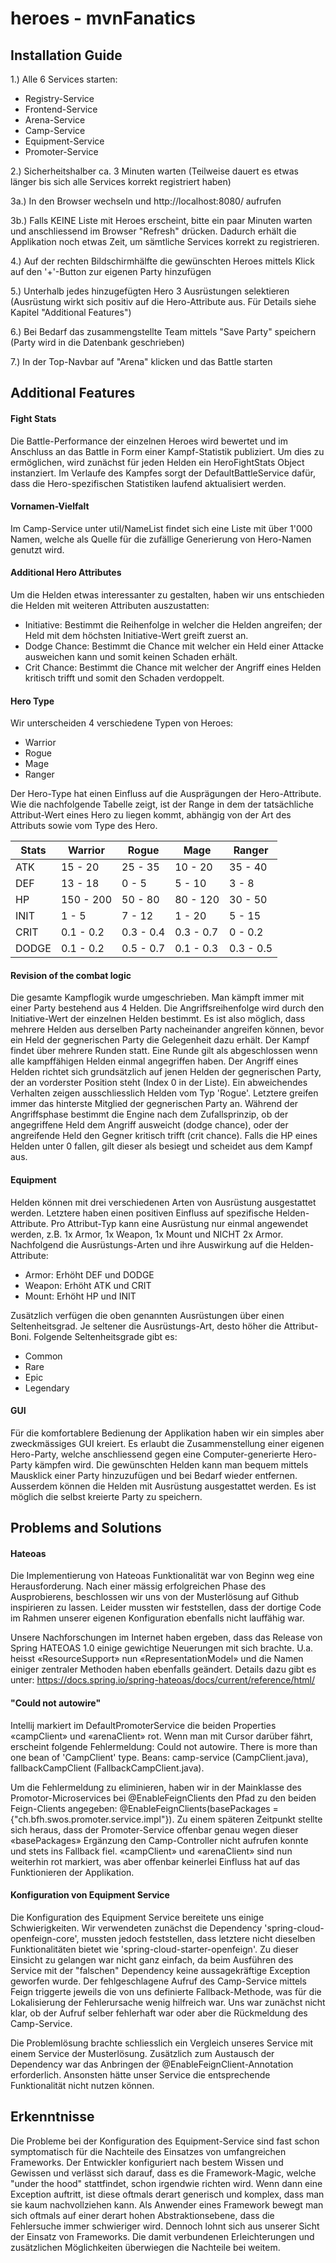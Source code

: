 # heroes - mvnFanatics

## Installation Guide
1.) Alle 6 Services starten:
- Registry-Service
- Frontend-Service
- Arena-Service
- Camp-Service
- Equipment-Service
- Promoter-Service

2.) Sicherheitshalber ca. 3 Minuten warten (Teilweise dauert es etwas länger bis sich alle Services korrekt registriert haben)

3a.) In den Browser wechseln und http://localhost:8080/ aufrufen

3b.) Falls KEINE Liste mit Heroes erscheint, bitte ein paar Minuten warten und anschliessend im Browser "Refresh" drücken. Dadurch erhält die Applikation noch etwas Zeit, um sämtliche Services korrekt zu registrieren.

4.) Auf der rechten Bildschirmhälfte die gewünschten Heroes mittels Klick auf den '+'-Button zur eigenen Party hinzufügen

5.) Unterhalb jedes hinzugefügten Hero 3 Ausrüstungen selektieren (Ausrüstung wirkt sich positiv auf die Hero-Attribute aus. Für Details siehe Kapitel "Additional Features")

6.) Bei Bedarf das zusammengstellte Team mittels "Save Party" speichern (Party wird in die Datenbank geschrieben)

7.) In der Top-Navbar auf "Arena" klicken und das Battle starten


## Additional Features

#### Fight Stats
Die Battle-Performance der einzelnen Heroes wird bewertet und im Anschluss an das Battle in Form einer Kampf-Statistik publiziert. Um dies zu ermöglichen, wird zunächst für jeden Helden ein HeroFightStats Object instanziert. Im Verlaufe des Kampfes sorgt der DefaultBattleService dafür, dass die Hero-spezifischen Statistiken laufend aktualisiert werden.

#### Vornamen-Vielfalt
Im Camp-Service unter util/NameList findet sich eine Liste mit über 1'000 Namen, welche als Quelle für die zufällige Generierung von Hero-Namen genutzt wird.

#### Additional Hero Attributes
Um die Helden etwas interessanter zu gestalten, haben wir uns entschieden die Helden mit weiteren Attributen auszustatten:
- Initiative: Bestimmt die Reihenfolge in welcher die Helden angreifen; der Held mit dem höchsten Initiative-Wert greift zuerst an.
- Dodge Chance: Bestimmt die Chance mit welcher ein Held einer Attacke ausweichen kann und somit keinen Schaden erhält.
- Crit Chance: Bestimmt die Chance mit welcher der Angriff eines Helden kritisch trifft und somit den Schaden verdoppelt.

#### Hero Type
Wir unterscheiden 4 verschiedene Typen von Heroes:
- Warrior
- Rogue
- Mage
- Ranger

Der Hero-Type hat einen Einfluss auf die Ausprägungen der Hero-Attribute. Wie die nachfolgende Tabelle zeigt, ist der Range in dem der tatsächliche Attribut-Wert eines Hero zu liegen kommt, abhängig von der Art des Attributs sowie vom Type des Hero.

| Stats | Warrior   | Rogue     | Mage        | Ranger    |
| ----- | --------- | --------- | ----------- | --------- |
| ATK   | 15 - 20   | 25 - 35   | 10 - 20     | 35 - 40   |
| DEF   | 13 - 18   | 0 - 5     | 5 - 10      | 3 - 8     |
| HP    | 150 - 200 | 50 - 80   | 80 - 120    | 30 - 50   |
| INIT  | 1 - 5     | 7 - 12    | 1 - 20      | 5 - 15    |
| CRIT  | 0.1 - 0.2 | 0.3 - 0.4 | 0.3 - 0.7   | 0 - 0.2   |
| DODGE | 0.1 - 0.2 | 0.5 - 0.7 | 0.1 - 0.3   | 0.3 - 0.5 |

#### Revision of the combat logic
Die gesamte Kampflogik wurde umgeschrieben. Man kämpft immer mit einer Party bestehend aus 4 Helden. Die Angriffsreihenfolge wird durch den Initiative-Wert der einzelnen Helden bestimmt. Es ist also möglich, dass mehrere Helden aus derselben Party nacheinander angreifen können, bevor ein Held der gegnerischen Party die Gelegenheit dazu erhält. Der Kampf findet über mehrere Runden statt. Eine Runde gilt als abgeschlossen wenn alle kampffähigen Helden einmal angegriffen haben.
Der Angriff eines Helden richtet sich grundsätzlich auf jenen Helden der gegnerischen Party, der an vorderster Position steht (Index 0 in der Liste). Ein abweichendes Verhalten zeigen ausschliesslich Helden vom Typ 'Rogue'. Letztere greifen immer das hinterste Mitglied der gegnerischen Party an. Während der Angriffsphase bestimmt die Engine nach dem Zufallsprinzip, ob der angegriffene Held dem Angriff ausweicht (dodge chance), oder der angreifende Held den Gegner kritisch trifft (crit chance). Falls die HP eines Helden unter 0 fallen, gilt dieser als besiegt und scheidet aus dem Kampf aus.

#### Equipment
Helden können mit drei verschiedenen Arten von Ausrüstung ausgestattet werden. Letztere haben einen positiven Einfluss auf spezifische Helden-Attribute. Pro Attribut-Typ kann eine Ausrüstung nur einmal angewendet werden, z.B. 1x Armor, 1x Weapon, 1x Mount und NICHT 2x Armor. Nachfolgend die Ausrüstungs-Arten und ihre Auswirkung auf die Helden-Attribute:
- Armor: Erhöht DEF und DODGE
- Weapon: Erhöht ATK und CRIT
- Mount: Erhöht HP und INIT

Zusätzlich verfügen die oben genannten Ausrüstungen über einen Seltenheitsgrad. Je seltener die Ausrüstungs-Art, desto höher die Attribut-Boni. Folgende Seltenheitsgrade gibt es:
- Common
- Rare
- Epic
- Legendary

#### GUI
Für die komfortablere Bedienung der Applikation haben wir ein simples aber zweckmässiges GUI kreiert. Es erlaubt die Zusammenstellung einer eigenen Hero-Party, welche anschliessend gegen eine Computer-generierte Hero-Party kämpfen wird. Die gewünschten Helden kann man bequem mittels Mausklick einer Party hinzuzufügen und bei Bedarf wieder entfernen. Ausserdem können die Helden mit Ausrüstung ausgestattet werden. Es ist möglich die selbst kreierte Party zu speichern.


## Problems and Solutions

#### Hateoas
Die Implementierung von Hateoas Funktionalität war von Beginn weg eine Herausforderung. Nach einer mässig erfolgreichen Phase des Ausprobierens, beschlossen wir uns von der Musterlösung auf Github inspirieren zu lassen. Leider mussten wir feststellen, dass der dortige Code im Rahmen unserer eigenen Konfiguration ebenfalls nicht lauffähig war.

Unsere Nachforschungen im Internet haben ergeben, dass das Release von Spring HATEOAS 1.0 einige gewichtige Neuerungen mit sich brachte. U.a. heisst «ResourceSupport» nun «RepresentationModel» und die Namen einiger zentraler Methoden haben ebenfalls geändert. Details dazu gibt es unter: https://docs.spring.io/spring-hateoas/docs/current/reference/html/

#### "Could not autowire"
Intellij markiert im DefaultPromoterService die beiden Properties «campClient» und «arenaClient» rot. Wenn man mit Cursor darüber fährt, erscheint folgende Fehlermeldung:
Could not autowire. There is more than one bean of 'CampClient' type. Beans: camp-service   (CampClient.java), fallbackCampClient  (FallbackCampClient.java).

Um die Fehlermeldung zu eliminieren, haben wir in der Mainklasse des Promotor-Microservices bei @EnableFeignClients den Pfad zu den beiden Feign-Clients angegeben: @EnableFeignClients(basePackages = {"ch.bfh.swos.promoter.service.impl"}).
Zu einem späteren Zeitpunkt stellte sich heraus, dass der Promoter-Service offenbar genau wegen dieser «basePackages» Ergänzung den Camp-Controller nicht aufrufen konnte und stets ins Fallback fiel. «campClient» und «arenaClient» sind nun weiterhin rot markiert, was aber offenbar keinerlei Einfluss hat auf das Funktionieren der Applikation.

#### Konfiguration von Equipment Service
Die Konfiguration des Equipment Service bereitete uns einige Schwierigkeiten. Wir verwendeten zunächst die Dependency 'spring-cloud-openfeign-core', mussten jedoch feststellen, dass letztere nicht dieselben Funktionalitäten bietet wie 'spring-cloud-starter-openfeign'. Zu dieser Einsicht zu gelangen war nicht ganz einfach, da beim Ausführen des Service mit der "falschen" Dependency keine aussagekräftige Exception geworfen wurde. Der fehlgeschlagene Aufruf des Camp-Service mittels Feign triggerte jeweils die von uns definierte Fallback-Methode, was für die Lokalisierung der Fehlerursache wenig hilfreich war. Uns war zunächst nicht klar, ob der Aufruf selber fehlerhaft war oder aber die Rückmeldung des Camp-Service.

Die Problemlösung brachte schliesslich ein Vergleich unseres Service mit einem Service der Musterlösung. Zusätzlich zum Austausch der Dependency war das Anbringen der @EnableFeignClient-Annotation erforderlich. Ansonsten hätte unser Service die entsprechende Funktionalität nicht nutzen können.


## Erkenntnisse
Die Probleme bei der Konfiguration des Equipment-Service sind fast schon symptomatisch für die Nachteile des Einsatzes von umfangreichen Frameworks. Der Entwickler konfiguriert nach bestem Wissen und Gewissen und verlässt sich darauf, dass es die Framework-Magic, welche "under the hood" stattfindet, schon irgendwie richten wird. Wenn dann eine Exception auftritt, ist diese oftmals derart generisch und komplex, dass man sie kaum nachvollziehen kann. Als Anwender eines Framework bewegt man sich oftmals auf einer derart hohen Abstraktionsebene, dass die Fehlersuche immer schwieriger wird.
Dennoch lohnt sich aus unserer Sicht der Einsatz von Frameworks. Die damit verbundenen Erleichterungen und zusätzlichen Möglichkeiten überwiegen die Nachteile bei weitem.
